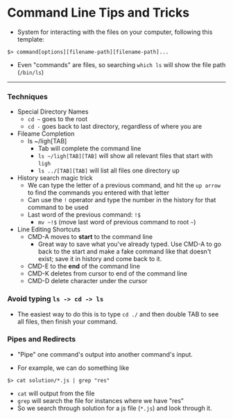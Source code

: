# Command Line Tips and Tricks

* System for interacting with the files on your computer, following this template:

```
$> command[options][filename-path][filename-path]...
```

* Even "commands" are files, so searching `which ls` will show the file path (`/bin/ls`)

---

### Techniques

* Special Directory Names
  * `cd ~` goes to the root
  * `cd -` goes back to last directory, regardless of where you are
* Fileame Completion
  * ls ~/ligh[TAB]
    * Tab will complete the command line
    * `ls ~/ligh[TAB][TAB]` will show all relevant files that start with `ligh`
    * `ls ../[TAB][TAB]` will list all files one directory up
* History search magic trick
  * We can type the letter of a previous command, and hit the `up arrow` to find the commands you entered with that letter
  * Can use the `!` operator and type the number in the history for that command to be used
  * Last word of the previous command: `!$`
    * `mv ~!$` (move last word of previous command to root `~`)
* Line Editing Shortcuts
  * CMD-A moves to **start** to the command line
    * Great way to save what you've already typed. Use CMD-A to go back to the start and make a fake command like that doesn't exist; save it in history and come back to it.
  * CMD-E to the **end** of the command line
  * CMD-K deletes from cursor to end of the command line
  * CMD-D delete character under the cursor

### Avoid typing `ls -> cd -> ls`

* The easiest way to do this is to type `cd ./` and then double TAB to see all files, then finish your command.

### Pipes and Redirects

* "Pipe" one command's output into another command's input.

* For example, we can do something like

```
$> cat solution/*.js | grep "res"
```

* `cat` will output from the file
* `grep` will search the file for instances where we have "res"
* So we search through solution for a js file (`*.js`) and look through it.